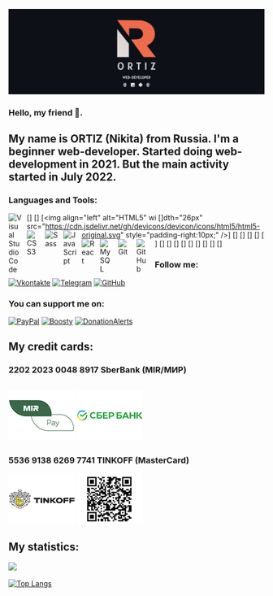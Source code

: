 ![Header](https://github.com/ortizdevelop/OrtizDevelop/blob/main/img/github-top-bar.png)

### Hello, my friend 🤗.

## My name is ORTIZ (Nikita) from Russia. I'm a beginner web-developer. Started doing web-development in 2021. But the main activity started in July 2022.

### Languages and Tools:

[<img align="left" alt="Visual Studio Code" width="26px" src="https://cdn.jsdelivr.net/gh/devicons/devicon/icons/vscode/vscode-original.svg" style="padding-right:10px;" />] []
[<img align="left" alt="HTML5" wi []dth="26px" src="https://cdn.jsdelivr.net/gh/devicons/devicon/icons/html5/html5-original.svg" style="padding-right:10px;" />]
[<img align="left" alt="CSS3" width="26px" src="https://cdn.jsdelivr.net/gh/devicons/devicon/icons/css3/css3-original.svg" style="padding-right:10px;" />] []
[<img align="left" alt="Sass" width="26px" src="https://cdn.jsdelivr.net/gh/devicons/devicon/icons/sass/sass-original.svg" style="padding-right:10px;" />] []
[<img align="left" alt="JavaScript" width="26px" src="https://cdn.jsdelivr.net/gh/devicons/devicon/icons/javascript/javascript-original.svg" style="padding-right:10px;" />] []
[<img align="left" alt="React" width="26px" src="https://cdn.jsdelivr.net/gh/devicons/devicon/icons/react/react-original.svg" style="padding-right:10px;" />] []
[<img align="left" alt="MySQL" width="26px" src="https://cdn.jsdelivr.net/gh/devicons/devicon/icons/mysql/mysql-original.svg" style="padding-right:10px;" />] []
[<img align="left" alt="Git" width="26px" src="https://cdn.jsdelivr.net/gh/devicons/devicon/icons/git/git-original.svg" style="padding-right:10px;" />] []
[<img align="left" alt="GitHub" width="26px" src="https://user-images.githubusercontent.com/3369400/139447912-e0f43f33-6d9f-45f8-be46-2df5bbc91289.png" style="padding-right:10px;" />] []

### Follow me:

[![Vkontakte](https://img.shields.io/badge/VKONTAKTE-4F4F4F?style=for-the-badge&logo=VK&logoColor=567BAE)](https://vk.com/ortizdevelop)
[![Telegram](https://img.shields.io/badge/Telegram-4F4F4F?style=for-the-badge&logo=telegram&logoColor=567BAE)](https://t.me/ortiz_develop)
[![GitHub](https://img.shields.io/badge/Github-4F4F4F?style=for-the-badge&logo=github&logoColor=)](https://github.com/AidenOrtiz)

### You can support me on:

[![PayPal](https://img.shields.io/badge/PayPal-4F4F4F?style=for-the-badge&logo=paypal&logoColor=)](https://www.paypal.com/paypalme/AidenOrtiz944)
[![Boosty](https://img.shields.io/badge/Boosty-4F4F4F?style=for-the-badge&logo=boost&logoColor=)](https://boosty.to/ortiz)
[![DonationAlerts](https://img.shields.io/badge/DonationAlerts-4F4F4F?style=for-the-badge&logo=donate&logoColor=)](https://www.donationalerts.com/r/aidenortiz)

## My credit cards:

### 2202 2023 0048 8917 SberBank (MIR/МИР)

## ![MirPay](https://github.com/AidenOrtiz/AidenOrtiz/blob/main/assets/mir-pay.png) ![Sber](https://github.com/AidenOrtiz/AidenOrtiz/blob/main/assets/sber.png)

### 5536 9138 6269 7741 TINKOFF (MasterCard)

![TINKOFF](https://github.com/AidenOrtiz/AidenOrtiz/blob/main/assets/tinkoff.png) ![TINKOFF-QR](https://github.com/AidenOrtiz/AidenOrtiz/blob/main/assets/tinkoff-qr.png)

## My statistics:

<img src="https://github-readme-stats.vercel.app/api?username=ortizdevelop&show_icons=true&title_color=EE6C4D&text_color=D9D9D9&icon_color=EE6C4D&border_color=EE6C4D&bg_color=323232" />

[![Top Langs](https://github-readme-stats.vercel.app/api/top-langs/?username=ortizdevelop&langs_count=8&title_color=EE6C4D&text_color=D9D9D9&icon_color=EE6C4D&border_color=EE6C4D&bg_color=323232)](https://github.com/anuraghazra/github-readme-stats)